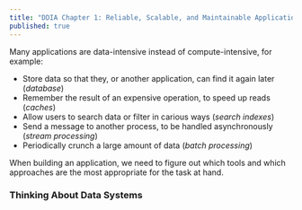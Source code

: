 ```yaml
---
title: "DDIA Chapter 1: Reliable, Scalable, and Maintainable Applications"
published: true
---
```


Many applications are data-intensive instead of compute-intensive, for example:
- Store data so that they, or another application, can find it again later (*database*)
- Remember the result of an expensive operation, to speed up reads (*caches*)
- Allow users to search data or filter in carious ways (*search indexes*)
- Send a message to another process, to be handled asynchronously (*stream processing*)
- Periodically crunch a large amount of data (*batch processing*)

When building an application, we need to figure out which tools and which approaches are the most appropriate for the task at hand.

### Thinking About Data Systems
